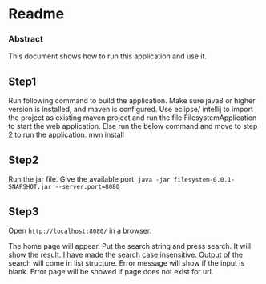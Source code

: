 # Readme

### Abstract
This document shows how to run this application and use it.

## Step1
Run following command to build the application. Make sure java8 or higher version is installed, and maven is configured. Use eclipse/ intellij to import the project as existing maven project and run the file FilesystemApplication to start the web application. Else run the below command and move to step 2 to run the application.
mvn install 

## Step2
Run the jar file. Give the available port.
`java -jar filesystem-0.0.1-SNAPSHOT.jar --server.port=8080`

## Step3
Open `http://localhost:8080/` in a browser. 
 
The home page will appear. Put the search string and press search. It will show the result. I have made the search case insensitive. 
Output of the search will come in list structure. 
Error message will show if the input is blank.
Error page will be showed if page does not exist for url.

